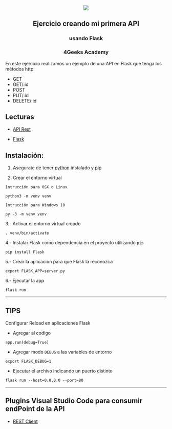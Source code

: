 <p align="center">
  <img src="https://assets.breatheco.de/apis/img/images.php?blob&random&cat=icon&tags=4geeks,128">
</p>

<p>
    <h2 align="center"> Ejercicio creando mi primera API</h2>
    <h3 align="center"> usando Flask</h3>
    <h3 align="center"> 4Geeks Academy</h3>
</p>




En este ejercicio realizamos un ejemplo de una API en Flask que tenga los métodos http:

- GET
- GET/:id
- POST
- PUT/:id
- DELETE/:id

## Lecturas
- [API Rest](https://content.breatheco.de/lesson/understanding-rest-apis)

- [Flask](https://content.breatheco.de/es/lesson/building-apis-with-python-flask)


<h2>Instalación:</h2>

1. Asegurate de tener [python](https://www.python.org/downloads/) instalado y [pip](https://pip.pypa.io/en/stable/installing/)

2. Crear el entorno virtual

`Intrucción para OSX o Linux`
```
python3 -m venv venv
```

`Intrucción para Windows 10`
```
py -3 -m venv venv
```


3.- Activar el entorno virtual creado
```
. venv/bin/activate

```
4.- Instalar Flask como dependencia en el proyecto utilizando `pip`

```
pip install Flask
```

5.- Crear la aplicación para que Flask la reconozca

```
export FLASK_APP=server.py
```

6.- Ejecutar la app 

```
flask run
```


***
## TIPS

Configurar Reload en aplicaciones Flask


- Agregar al codigo
```
app.run(debug=True)
```

- Agregar modo `DEBUG` a las variables de entorno
```
export FLASK_DEBUG=1
```

- Ejecutar el archivo indicando un puerto distinto

```
flask run --host=0.0.0.0 --port=80
```
***


## Plugins Visual Studio Code para consumir endPoint de la API

- [REST Client](https://marketplace.visualstudio.com/items?itemName=humao.rest-client)


